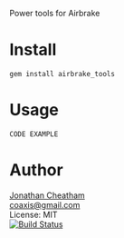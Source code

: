 Power tools for Airbrake

Install
=======

    gem install airbrake_tools

Usage
=====

    CODE EXAMPLE

Author
======
[Jonathan Cheatham](http://github.com/jcheatham)<br/>
coaxis@gmail.com<br/>
License: MIT<br/>
[![Build Status](https://travis-ci.org/jcheatham/airbrake_tools.png)](https://travis-ci.org/jcheatham/airbrake_tools)

